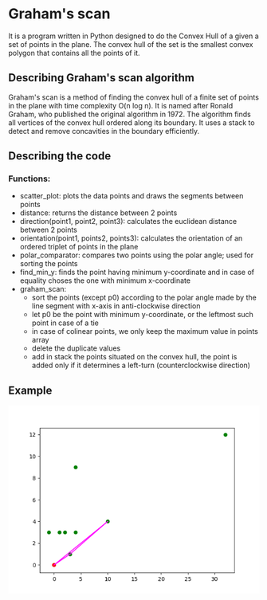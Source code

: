 # Graham's scan

It is a program written in Python designed to do the Convex Hull of a given a set of points in the plane. The convex hull of the set is the smallest convex polygon that contains all the points of it.

## Describing Graham's scan algorithm
Graham's scan is a method of finding the convex hull of a finite set of points in the plane with time complexity O(n log n). It is named after Ronald Graham, who published the original algorithm in 1972. The algorithm finds all vertices of the convex hull ordered along its boundary. It uses a stack to detect and remove concavities in the boundary efficiently.

## Describing the code
  ### Functions:
  * scatter_plot: plots the data points and draws the segments between points
  * distance: returns the distance between 2 points
  * direction(point1, point2, point3): calculates the euclidean distance between 2 points
  * orientation(point1, points2, points3): calculates the orientation of an ordered triplet of points in the plane
  * polar_comparator: compares two points using the polar angle; used for sorting the points
  * find_min_y: finds the point having minimum y-coordinate and in case of equality choses the one with minimum x-coordinate
  * graham_scan:
    - sort the points (except p0) according to the polar angle made by the line segment with x-axis in anti-clockwise direction
    - let p0 be the point with minimum y-coordinate, or the leftmost such point in case of a tie
    - in case of colinear points, we only keep the maximum value in points array
    - delete the duplicate values
    - add in stack the points situated on the convex hull, the point is added only if it determines a left-turn (counterclockwise direction) 

## Example
![Graham's scan](https://github.com/AndraRaco/Graham-s-scan/blob/master/Graham_scan.gif)
